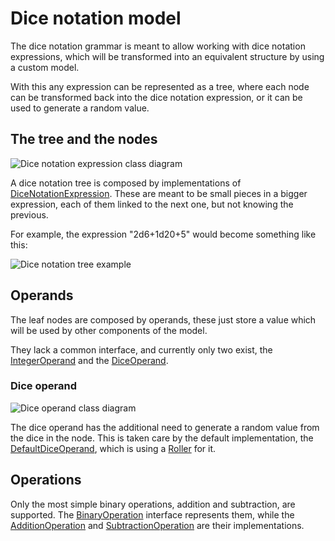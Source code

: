 # Dice notation model

The dice notation grammar is meant to allow working with dice notation expressions, which will be transformed into an equivalent structure by using a custom model.

With this any expression can be represented as a tree, where each node can be transformed back into the dice notation expression, or it can be used to generate a random value.

## The tree and the nodes

![Dice notation expression class diagram][dice_notation_expression-class_diagram]

A dice notation tree is composed by implementations of [DiceNotationExpression][dice_notation_expression]. These are meant to be small pieces in a bigger expression, each of them linked to the next one, but not knowing the previous.

For example, the expression "2d6+1d20+5" would become something like this:

![Dice notation tree example][dice_notation_expression-tree_example]

## Operands

The leaf nodes are composed by operands, these just store a value which will be used by other components of the model.

They lack a common interface, and currently only two exist, the [IntegerOperand][integer_operand] and the [DiceOperand][dice_operand].

### Dice operand

![Dice operand class diagram][dice_operand-class_diagram]

The dice operand has the additional need to generate a random value from the dice in the node. This is taken care by the default implementation, the [DefaultDiceOperand][default_dice_operand], which is using a [Roller][roller-doc] for it.

## Operations

Only the most simple binary operations, addition and subtraction, are supported. The [BinaryOperation][binary_operation] interface represents them, while the [AdditionOperation][addition_operation] and [SubtractionOperation][subtraction_operation] are their implementations.

[dice_notation_expression-class_diagram]: ./images/dice_notation_class_diagram.png
[dice_operand-class_diagram]: ./images/dice_operand_class_diagram.png

[dice_notation_expression-tree_example]: ./images/dice_notation_tree_example.png

[roller-doc]: ./dice.html

[dice_notation_expression]: ./apidocs/com/wandrell/tabletop/dice/notation/DiceNotationExpression.html

[integer_operand]: ./apidocs/com/wandrell/tabletop/dice/notation/operand/IntegerOperand.html
[dice_operand]: ./apidocs/com/wandrell/tabletop/dice/notation/operand/DiceOperand.html
[default_dice_operand]: ./apidocs/com/wandrell/tabletop/dice/notation/operand/DefaultDiceOperand.html

[binary_operation]: ./apidocs/com/wandrell/tabletop/dice/notation/operation/BinaryOperation.html
[addition_operation]: ./apidocs/com/wandrell/tabletop/dice/notation/operation/AdditionOperation.html
[subtraction_operation]: ./apidocs/com/wandrell/tabletop/dice/notation/operation/SubtractionOperation.html
